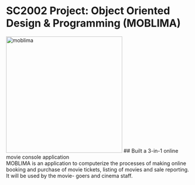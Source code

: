 # SC2002 Project: Object Oriented Design & Programming (MOBLIMA)
<img width="317" alt="moblima" src="https://github.com/dannweeeee/SC2002_MOBLIMA/assets/42776950/e4494dc3-cfd6-4b52-922f-8f4d06cff841">
## Built a 3-in-1 online movie console application <br>
MOBLIMA is an application to computerize the processes of making online booking and purchase of movie tickets, listing of movies and sale reporting. 
It will be used by the movie- goers and cinema staff. <br>
